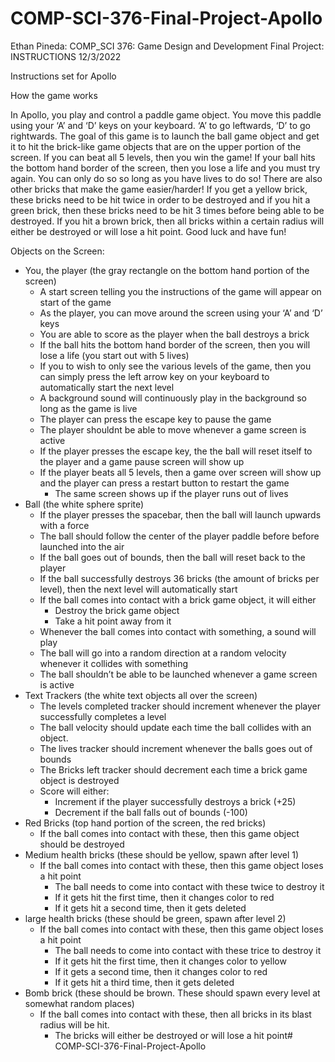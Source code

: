 ﻿# COMP-SCI-376-Final-Project-Apollo

Ethan Pineda: COMP_SCI 376: Game Design and Development
Final Project: INSTRUCTIONS
12/3/2022


Instructions set for Apollo


How the game works


In Apollo, you play and control a paddle game object. You move this paddle using your ‘A’ and ‘D’ keys on your keyboard. ‘A’ to go leftwards, ‘D’ to go rightwards. The goal of this game is to launch the ball game object and get it to hit the brick-like game objects that are on the upper portion of the screen. If you can beat all 5 levels, then you win the game! If your ball hits the bottom hand border of the screen, then you lose a life and you must try again. You can only do so so long as you have lives to do so! There are also other bricks that make the game easier/harder! If you get a yellow brick, these bricks need to be hit twice in order to be destroyed and if you hit a green brick, then these bricks need to be hit 3 times before being able to be destroyed. If you hit a brown brick, then all bricks within a certain radius will either be destroyed or will lose a hit point. Good luck and have fun! 


Objects on the Screen:
* You, the player (the gray rectangle on the bottom hand portion of the screen)
   * A start screen telling you the instructions of the game will appear on start of the game
   * As the player, you can move around the screen using your ‘A’ and ‘D’ keys
   * You are able to score as the player when the ball destroys a brick
   * If the ball hits the bottom hand border of the screen, then you will lose a life (you start out with 5 lives)
   * If you to wish to only see the various levels of the game, then you can simply press the left arrow key on your keyboard to automatically start the next level
   * A background sound will continuously play in the background so long as the game is live
   * The player can press the escape key to pause the game
   * The player shouldnt be able to move whenever a game screen is active
   * If the player presses the escape key, the the ball will reset itself to the player and a game pause screen will show up 
   * If the player beats all 5 levels, then a game over screen will show up and the player can press a restart button to restart the game
      * The same screen shows up if the player runs out of lives
* Ball (the white sphere sprite)
   * If the player presses the spacebar, then the ball will launch upwards with a force
   * The ball should follow the center of the player paddle before before launched into the air
   * If the ball goes out of bounds, then the ball will reset back to the player
   * If the ball successfully destroys 36 bricks (the amount of bricks per level), then the next level will automatically start
   * If the ball comes into contact with a brick game object, it will either
      * Destroy the brick game object
      * Take a hit point away from it 
   * Whenever the ball comes into contact with something, a sound will play
   * The ball will go into a random direction at a random velocity whenever it collides with something
   * The ball shouldn’t be able to be launched whenever a game screen is active
* Text Trackers (the white text objects all over the screen)
   * The levels completed tracker should increment whenever the player successfully completes a level
   * The ball velocity should update each time the ball collides with an object. 
   * The lives tracker should increment whenever the balls goes out of bounds
   * The Bricks left tracker should decrement each time a brick game object is destroyed
   * Score will either:
      * Increment if the player successfully destroys a brick (+25)
      * Decrement if the ball falls out of bounds (-100)
* Red Bricks (top hand portion of the screen, the red bricks)
   * If the ball comes into contact with these, then this game object should be destroyed
* Medium health bricks (these should be yellow, spawn after level 1)
   * If the ball comes into contact with these, then this game object loses a hit point
      * The ball needs to come into contact with these twice to destroy it
      * If it gets hit the first time, then it changes color to red
      * If it gets hit a second time, then it gets deleted
* large health bricks (these should be green, spawn after level 2)
   * If the ball comes into contact with these, then this game object loses a hit point
      * The ball needs to come into contact with these trice to destroy it
      * If it gets hit the first time, then it changes color to yellow
      * If it gets a second time, then it changes color to red
      * If it gets hit a third time, then it gets deleted
* Bomb brick (these should be brown. These should spawn every level at somewhat random places)
   * If the ball comes into contact with these, then all bricks in its blast radius will be hit.
      * The bricks will either be destroyed or will lose a hit point# COMP-SCI-376-Final-Project-Apollo

